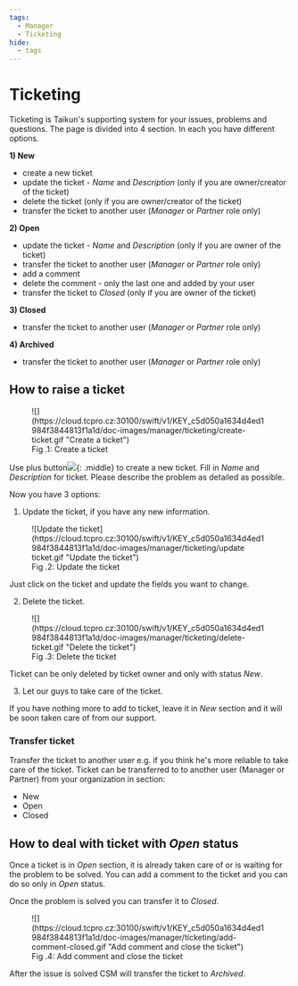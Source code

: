 ```yaml
---
tags:
  - Manager
  - Ticketing
hide:
  - tags
---
```


# **Ticketing**

Ticketing is Taikun's supporting system for your issues, problems and questions. The page is divided into 4 section. In each you have different options.

**1) New**

* create a new ticket
* update the ticket - *Name* and *Description* (only if you are owner/creator of the ticket)
* delete the ticket (only if you are owner/creator of the ticket)
* transfer the ticket to another user (*Manager* or *Partner* role only)

**2) Open**

* update the ticket - *Name* and *Description* (only if you are owner of the ticket)
* transfer the ticket to another user (*Manager* or *Partner* role only)
* add a comment
* delete the comment - only the last one and added by your user
* transfer the ticket to *Closed* (only if you are owner of the ticket)

**3) Closed**

* transfer the ticket to another user (*Manager* or *Partner* role only)

**4) Archived**

* transfer the ticket to another user (*Manager* or *Partner* role only)

## **How to raise a ticket**

<figure markdown>
  ![](https://cloud.tcpro.cz:30100/swift/v1/KEY_c5d050a1634d4ed1984f3844813f1a1d/doc-images/manager/ticketing/create-ticket.gif "Create a ticket")
  <figcaption>Fig .1: Create a ticket</figcaption>
</figure>

Use plus button![](https://cloud.tcpro.cz:30100/swift/v1/KEY_c5d050a1634d4ed1984f3844813f1a1d/doc-images/icons/ticketing-plus.png){: .middle} to create a new ticket. Fill in *Name* and *Description* for ticket. Please describe the problem as detailed as possible.

Now you have 3 options:

1) Update the ticket, if you have any new information.

<figure markdown>
  ![Update the ticket](https://cloud.tcpro.cz:30100/swift/v1/KEY_c5d050a1634d4ed1984f3844813f1a1d/doc-images/manager/ticketing/update ticket.gif "Update the ticket")
  <figcaption>Fig .2: Update the ticket</figcaption>
</figure>

Just click on the ticket and update the fields you want to change.

2) Delete the ticket.

<figure markdown>
  ![](https://cloud.tcpro.cz:30100/swift/v1/KEY_c5d050a1634d4ed1984f3844813f1a1d/doc-images/manager/ticketing/delete-ticket.gif "Delete the ticket")
  <figcaption>Fig .3: Delete the ticket</figcaption>
</figure>

Ticket can be only deleted by ticket owner and only with status *New*.

3) Let our guys to take care of the ticket.

If you have nothing more to add to ticket, leave it in *New* section and it will be soon taken care of from our support.


### **Transfer ticket**

Transfer the ticket to another user e.g. if you think he's more reliable to take care of the ticket. Ticket can be transferred to to another user (Manager or Partner) from your organization in section:

* New
* Open
* Closed

## **How to deal with ticket with *Open* status**

Once a ticket is in *Open* section, it is already taken care of or is waiting for the problem to be solved. You can add a comment to the ticket and you can do so only in *Open* status.

Once the problem is solved you can transfer it to *Closed*.

<figure markdown>
  ![](https://cloud.tcpro.cz:30100/swift/v1/KEY_c5d050a1634d4ed1984f3844813f1a1d/doc-images/manager/ticketing/add-comment-closed.gif "Add comment and close the ticket")
  <figcaption>Fig .4: Add comment and close the ticket</figcaption>
</figure>

After the issue is solved CSM will transfer the ticket to *Archived*.
